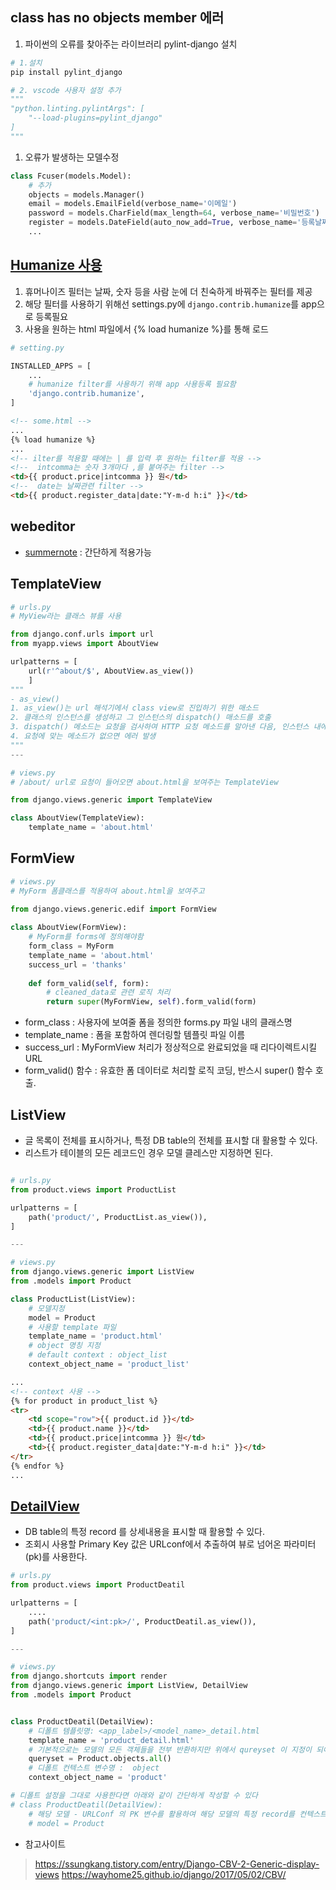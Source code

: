 ##  class has no objects member 에러 
1. 파이썬의 오류를 찾아주는 라이브러리 pylint-django 설치
```python
# 1.설치
pip install pylint_django

# 2. vscode 사용자 설정 추가
"""
"python.linting.pylintArgs": [
    "--load-plugins=pylint_django"
]
"""
```
1. 오류가 발생하는 모델수정
```python
class Fcuser(models.Model):
    # 추가
    objects = models.Manager()
    email = models.EmailField(verbose_name='이메일')
    password = models.CharField(max_length=64, verbose_name='비밀번호')
    register = models.DateField(auto_now_add=True, verbose_name='등록날짜')
    ...
```

## [Humanize 사용](https://docs.djangoproject.com/en/2.2/ref/templates/builtins/)
1. 휴머나이즈 필터는 날짜, 숫자 등을 사람 눈에 더 친숙하게 바꿔주는 필터를 제공
1. 해당 필터를 사용하기 위해선 settings.py에 `django.contrib.humanize`를 app으로 등록필요
1. 사용을 원하는 html 파일에서 {% load humanize %}를 통해 로드

```python
# setting.py

INSTALLED_APPS = [
    ...
    # humanize filter를 사용하기 위해 app 사용등록 필요함
    'django.contrib.humanize',  
]
```
```html
<!-- some.html -->
...
{% load humanize %}
...
<!-- ilter를 적용할 때에는 | 를 입력 후 원하는 filter를 적용 -->
<!--  intcomma는 숫자 3개마다 ,를 붙여주는 filter -->
<td>{{ product.price|intcomma }} 원</td>
<!--  date는 날짜관련 filter -->
<td>{{ product.register_data|date:"Y-m-d h:i" }}</td>
```


## webeditor
- [summernote](https://summernote.org/) : 간단하게 적용가능


## TemplateView 

```python
# urls.py
# MyView라는 클래스 뷰를 사용

from django.conf.urls import url
from myapp.views import AboutView

urlpatterns = [
	url(r'^about/$', AboutView.as_view())
	]
"""
- as_view()
1. as_view()는 url 해석기에서 class view로 진입하기 위한 매소드
2. 클래스의 인스턴스를 생성하고 그 인스턴스의 dispatch() 매소드를 호출
3. dispatch() 메소드는 요청을 검사하여 HTTP 요청 메소드를 알아낸 다음, 인스턴스 내에 해당 이름을 갖는 메소드로 요청을 중계한다
4. 요청에 맞는 메소드가 없으면 에러 발생
"""    
---

# views.py
# /about/ url로 요청이 들어오면 about.html을 보여주는 TemplateView

from django.views.generic import TemplateView

class AboutView(TemplateView):
	template_name = 'about.html'

``` 

## FormView 
```python
# views.py
# MyForm 폼클래스를 적용하여 about.html을 보여주고

from django.views.generic.edif import FormView
 
class AboutView(FormView):
    # MyForm를 forms에 정의해야함
    form_class = MyForm 
    template_name = 'about.html'
    success_url = 'thanks'
 
    def form_valid(self, form):
        # cleaned_data로 관련 로직 처리
        return super(MyFormView, self).form_valid(form)
```
- form_class : 사용자에 보여줄 폼을 정의한 forms.py 파일 내의 클래스명
- template_name : 폼을 포함하여 렌더링할 템플릿 파일 이름
- success_url : MyFormView 처리가 정상적으로 완료되었을 때 리다이렉트시킬 URL
- form_valid() 함수 : 유효한 폼 데이터로 처리할 로직 코딩, 반스시 super() 함수 호출.

## ListView
- 글 목록이 전체를 표시하거나, 특정 DB table의 전체를 표시할 대 활용할 수 있다.
- 리스트가 테이블의 모든 레코드인 경우 모델 클레스만 지정하면 된다.
```python

# urls.py
from product.views import ProductList

urlpatterns = [
    path('product/', ProductList.as_view()),
]

---

# views.py
from django.views.generic import ListView
from .models import Product

class ProductList(ListView):    
    # 모델지정
    model = Product
    # 사용할 template 파일
    template_name = 'product.html'
    # object 명칭 지정
    # default context : object_list
    context_object_name = 'product_list'

```
```html
...
<!-- context 사용 -->
{% for product in product_list %}
<tr>
    <td scope="row">{{ product.id }}</td>
    <td>{{ product.name }}</td>
    <td>{{ product.price|intcomma }} 원</td>
    <td>{{ product.register_data|date:"Y-m-d h:i" }}</td>
</tr>
{% endfor %}
...
```

## [DetailView](https://docs.djangoproject.com/ko/3.0/ref/class-based-views/generic-display/)
- DB table의 특정 record 를 상세내용을 표시할 때 활용할 수 있다. 
- 조회시 사용할 Primary Key 값은 URLconf에서 추출하여 뷰로 넘어온 파라미터(pk)를 사용한다.
```python
# urls.py
from product.views import ProductDeatil

urlpatterns = [
    ....
    path('product/<int:pk>/', ProductDeatil.as_view()),
]

---

# views.py
from django.shortcuts import render
from django.views.generic import ListView, DetailView
from .models import Product


class ProductDeatil(DetailView):
    # 디폴트 템플릿명: <app_label>/<model_name>_detail.html
    template_name = 'product_detail.html'
    # 기본적으로는 모델의 모든 객체들을 전부 반환하지만 위에서 qureyset 이 지정이 되어 있다면 그 queryset 에 맞게 객체를 return 합니다.
    queryset = Product.objects.all()
    # 디폴트 컨텍스트 변수명 :  object
    context_object_name = 'product'

# 디폴트 설정을 그대로 사용한다면 아래와 같이 간단하게 작성할 수 있다
# class ProductDeatil(DetailView):
    # 해당 모델 - URLConf 의 PK 변수를 활용하여 해당 모델의 특정 record를 컨텍스트 변수(object)에 담는다.
    # model = Product 

```
- 참고사이트
>https://ssungkang.tistory.com/entry/Django-CBV-2-Generic-display-views
https://wayhome25.github.io/django/2017/05/02/CBV/  

